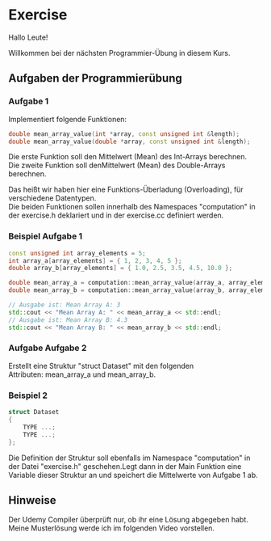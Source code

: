# Exercise

Hallo Leute!

Willkommen bei der nächsten Programmier-Übung in diesem Kurs.

## Aufgaben der Programmierübung

### Aufgabe 1

Implementiert folgende Funktionen:

```cpp
double mean_array_value(int *array, const unsigned int &length);
double mean_array_value(double *array, const unsigned int &length);
```

Die erste Funktion soll den Mittelwert (Mean) des Int-Arrays berechnen.  
Die zweite Funktion soll denMittelwert (Mean) des Double-Arrays berechnen.  

Das heißt wir haben hier eine Funktions-Überladung (Overloading), für verschiedene Datentypen.  
Die beiden Funktionen sollen innerhalb des Namespaces "computation" in der exercise.h deklariert und in der exercise.cc definiert werden.

### Beispiel Aufgabe 1

```cpp
const unsigned int array_elements = 5;
int array_a[array_elements] = { 1, 2, 3, 4, 5 };
double array_b[array_elements] = { 1.0, 2.5, 3.5, 4.5, 10.0 };

double mean_array_a = computation::mean_array_value(array_a, array_elements);
double mean_array_b = computation::mean_array_value(array_b, array_elements);

// Ausgabe ist: Mean Array A: 3 
std::cout << "Mean Array A: " << mean_array_a << std::endl;
// Ausgabe ist: Mean Array B: 4.3
std::cout << "Mean Array B: " << mean_array_b << std::endl;
```

### Aufgabe Aufgabe 2

Erstellt eine Struktur "struct Dataset" mit den folgenden Attributen: mean_array_a und mean_array_b.

### Beispiel 2

```cpp
struct Dataset
{
    TYPE ...;
    TYPE ...;
};
```

Die Definition der Struktur soll ebenfalls im Namespace "computation" in der Datei "exercise.h" geschehen.Legt dann in der Main Funktion eine Variable dieser Struktur an und speichert die Mittelwerte von Aufgabe 1 ab.

## Hinweise

Der Udemy Compiler überprüft nur, ob ihr eine Lösung abgegeben habt.  
Meine Musterlösung werde ich im folgenden Video vorstellen.
